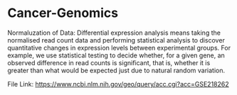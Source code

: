 # Cancer-Genomics
Normaluzation of Data:
Differential expression analysis means taking the normalised read count data and performing statistical analysis to discover quantitative changes in expression levels between experimental groups.
For example, we use statistical testing to decide whether, for a given gene, an observed difference in read counts is significant, that is, whether it is greater than what would be expected just due to natural random variation.

File Link: https://www.ncbi.nlm.nih.gov/geo/query/acc.cgi?acc=GSE218262

